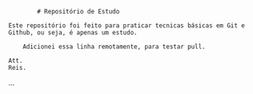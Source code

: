             # Repositório de Estudo

    Este repositório foi feito para praticar tecnicas básicas em Git e Github, ou seja, é apenas um estudo.

        Adicionei essa linha remotamente, para testar pull.
        
    Att.
    Reis. 
...
